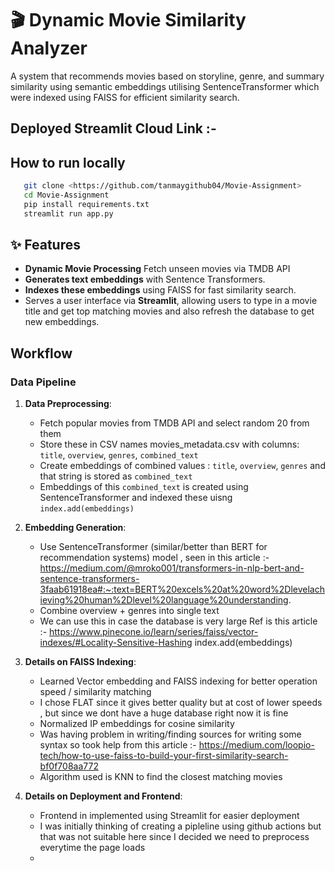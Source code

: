 # 🎬 Dynamic Movie Similarity Analyzer

A system that recommends movies based on storyline, genre, and summary similarity using semantic embeddings utilising SentenceTransformer which were indexed using FAISS for efficient similarity search.

## Deployed Streamlit Cloud Link :- 

## How to run locally 
 ```sh
    git clone <https://github.com/tanmaygithub04/Movie-Assignment>
    cd Movie-Assignment
    pip install requirements.txt
    streamlit run app.py
   ```



## ✨ Features
- **Dynamic Movie Processing** Fetch unseen movies via TMDB API
- **Generates text embeddings** with Sentence Transformers.
- **Indexes these embeddings** using FAISS for fast similarity search.
- Serves a user interface via **Streamlit**, allowing users to type in a movie title and get top matching movies and also refresh the database to get new embeddings.



##  Workflow
### Data Pipeline
1. **Data Preprocessing**:
   - Fetch popular movies from TMDB API and select random 20 from them
   - Store these in CSV names movies_metadata.csv with columns: `title`, `overview`, `genres`, `combined_text` 
   - Create embeddings of combined values : `title`, `overview`, `genres` and that string is stored as `combined_text` 
   - Embeddings of this `combined_text` is created using SentenceTransformer and indexed these uisng ``index.add(embeddings)``

2. **Embedding Generation**:
   - Use SentenceTransformer (similar/better than BERT for recommendation systems) model , seen in this article :- https://medium.com/@mroko001/transformers-in-nlp-bert-and-sentence-transformers-3faab61918ea#:~:text=BERT%20excels%20at%20word%2Dlevelachieving%20human%2Dlevel%20language%20understanding.
   - Combine overview + genres into single text
   - We can use this in case the database is very large Ref is this article :- https://www.pinecone.io/learn/series/faiss/vector-indexes/#Locality-Sensitive-Hashing
index.add(embeddings)

3. **Details on FAISS Indexing**:
   - Learned Vector embedding and FAISS indexing for better operation speed / similarity matching 
   - I chose FLAT since it gives better quality but at cost of lower speeds , but since we dont have a huge database right now it is fine
   - Normalized IP embeddings for cosine similarity
   - Was having problem in writing/finding sources for writing some syntax so took help from this article :- https://medium.com/loopio-tech/how-to-use-faiss-to-build-your-first-similarity-search-bf0f708aa772
   - Algorithm used is KNN to find the closest matching movies 

4. **Details on Deployment and Frontend**:
   - Frontend in implemented using Streamlit for easier deployment
   - I was initially thinking of creating a pipleline using github actions but that was not suitable here since I decided  we need to preprocess everytime the page loads
   - 
  



  

